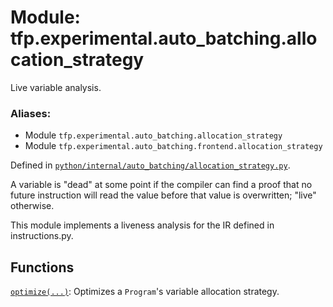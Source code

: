 <div itemscope itemtype="http://developers.google.com/ReferenceObject">
<meta itemprop="name" content="tfp.experimental.auto_batching.allocation_strategy" />
<meta itemprop="path" content="Stable" />
</div>

# Module: tfp.experimental.auto_batching.allocation_strategy

Live variable analysis.

### Aliases:

* Module `tfp.experimental.auto_batching.allocation_strategy`
* Module `tfp.experimental.auto_batching.frontend.allocation_strategy`



Defined in [`python/internal/auto_batching/allocation_strategy.py`](https://github.com/tensorflow/probability/tree/master/tensorflow_probability/python/internal/auto_batching/allocation_strategy.py).

<!-- Placeholder for "Used in" -->

A variable is "dead" at some point if the compiler can find a proof that no
future instruction will read the value before that value is overwritten; "live"
otherwise.

This module implements a liveness analysis for the IR defined in
instructions.py.

## Functions

[`optimize(...)`](../../../tfp/experimental/auto_batching/allocation_strategy/optimize.md): Optimizes a `Program`'s variable allocation strategy.

